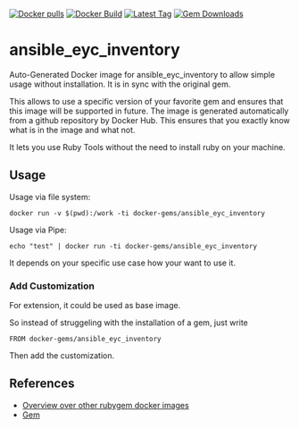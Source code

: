 [![Docker pulls](https://img.shields.io/docker/pulls/rubygem/ansible_eyc_inventory.svg)](https://hub.docker.com/r/rubygem/ansible_eyc_inventory/)
[![Docker Build](https://img.shields.io/docker/automated/rubygem/ansible_eyc_inventory.svg)](https://hub.docker.com/r/rubygem/ansible_eyc_inventory/)
[![Latest Tag](https://img.shields.io/github/tag/docker-rubygem/ansible_eyc_inventory.svg)](https://hub.docker.com/r/rubygem/ansible_eyc_inventory/)
[![Gem Downloads](https://img.shields.io/gem/dt/ansible_eyc_inventory.svg)](https://rubygems.org/gems/ansible_eyc_inventory/)
# ansible_eyc_inventory

Auto-Generated Docker image for ansible_eyc_inventory to allow simple usage without installation.
It is in sync with the original gem.

This allows to use a specific version of your favorite gem and ensures that this image will be supported in future.
The image is generated automatically from a github repository by Docker Hub.
This ensures that you exactly know what is in the image and what not.

It lets you use Ruby Tools without the need to install ruby on your machine.

## Usage

Usage via file system:

`docker run -v $(pwd):/work -ti docker-gems/ansible_eyc_inventory`

Usage via Pipe:

`echo "test" | docker run -ti docker-gems/ansible_eyc_inventory`

It depends on your specific use case how your want to use it.

### Add Customization

For extension, it could be used as base image.

So instead of struggeling with the installation of a gem, just write

`FROM docker-gems/ansible_eyc_inventory`

Then add the customization.

## References

 - [Overview over other rubygem docker images](https://github.com/thinkbot/docker-rubygem)
 - [Gem](https://rubygems.org/gems/ansible_eyc_inventory/)
